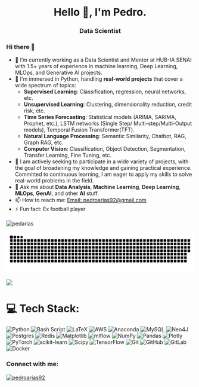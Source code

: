 <h1 align="center">Hello 👋, I'm Pedro.</h1>
<h3 align="center">Data Scientist</h3>

### Hi there 👋

- 🔭 I’m currently working as a Data Scientist and Mentor at HUB-IA SENAI with 1.5+ years of experience in machine learning, Deep Learning, MLOps, and Generative AI projects.
- 🌱 I'm immersed in Python, handling **real-world projects** that cover a wide spectrum of topics:
  - **Supervised Learning**: Classification, regression, neural networks, etc.
  - **Unsupervised Learning**: Clustering, dimensionality reduction, credit risk, etc.
  - **Time Series Forecasting**: Statistical models (ARIMA, SARIMA, Prophet, etc.), LSTM networks (Single Step/ Multi-step/Multi-Output models), Temporal Fusion Transformer(TFT).
  - **Natural Language Processing**: Semantic Similarity, Chatbot, RAG, Graph RAG, etc.
  - **Computer Vision**: Classification, Object Detection, Segmentation, Transfer Learning, Fine Tuning, etc.
- 👯 I am actively seeking to participate in a wide variety of projects, with the goal of broadening my knowledge and gaining practical experience. Committed to continuous learning, I am eager to apply my skills to solve real-world problems in the field.
- 💬 Ask me about **Data Analysis**, **Machine Learning**, **Deep Learning**, **MLOps**, **GenAI**, and other **AI** stuff.
- 📫 How to reach me: [Email: pedroarias92@gmail.com](mailto:pedroarias92@gmail.com)
- ⚡ Fun fact: Ex football player


<!-- <p align="center">
  <img src="https://github-readme-streak-stats.herokuapp.com/?user=pedarias&theme=github_dark&hide_border=false">
</p> -->

<p><img align="center" src="https://github-readme-streak-stats.herokuapp.com/?user=pedarias&" alt="pedarias" /></p>

<picture>
  <source media="(prefers-color-scheme: dark)" srcset="https://raw.githubusercontent.com/pedarias/pedarias/ac79dbe149277137622498bfb15969ff8a915102/github-snake-dark.svg" />
  <source media="(prefers-color-scheme: light)" srcset="https://raw.githubusercontent.com/pedarias/pedarias/ac79dbe149277137622498bfb15969ff8a915102/github-snake.svg" />
  <img alt="github-snake" src="https://raw.githubusercontent.com/pedarias/pedarias/ac79dbe149277137622498bfb15969ff8a915102/github-snake.svg" />
</picture>

![](https://komarev.com/ghpvc/?username=pedarias&color=blueviolet) <br/>

# 💻 Tech Stack:
![Python](https://img.shields.io/badge/python-3670A0?style=for-the-badge&logo=python&logoColor=ffdd54) ![Bash Script](https://img.shields.io/badge/bash_script-%23121011.svg?style=for-the-badge&logo=gnu-bash&logoColor=white) ![LaTeX](https://img.shields.io/badge/latex-%23008080.svg?style=for-the-badge&logo=latex&logoColor=white) ![AWS](https://img.shields.io/badge/AWS-%23FF9900.svg?style=for-the-badge&logo=amazon-aws&logoColor=white) ![Anaconda](https://img.shields.io/badge/Anaconda-%2344A833.svg?style=for-the-badge&logo=anaconda&logoColor=white) ![MySQL](https://img.shields.io/badge/mysql-4479A1.svg?style=for-the-badge&logo=mysql&logoColor=white) ![Neo4J](https://img.shields.io/badge/Neo4j-008CC1?style=for-the-badge&logo=neo4j&logoColor=white) ![Postgres](https://img.shields.io/badge/postgres-%23316192.svg?style=for-the-badge&logo=postgresql&logoColor=white) ![Redis](https://img.shields.io/badge/redis-%23DD0031.svg?style=for-the-badge&logo=redis&logoColor=white) ![Matplotlib](https://img.shields.io/badge/Matplotlib-%23ffffff.svg?style=for-the-badge&logo=Matplotlib&logoColor=black) ![mlflow](https://img.shields.io/badge/mlflow-%23d9ead3.svg?style=for-the-badge&logo=numpy&logoColor=blue) ![NumPy](https://img.shields.io/badge/numpy-%23013243.svg?style=for-the-badge&logo=numpy&logoColor=white) ![Pandas](https://img.shields.io/badge/pandas-%23150458.svg?style=for-the-badge&logo=pandas&logoColor=white) ![Plotly](https://img.shields.io/badge/Plotly-%233F4F75.svg?style=for-the-badge&logo=plotly&logoColor=white) ![PyTorch](https://img.shields.io/badge/PyTorch-%23EE4C2C.svg?style=for-the-badge&logo=PyTorch&logoColor=white) ![scikit-learn](https://img.shields.io/badge/scikit--learn-%23F7931E.svg?style=for-the-badge&logo=scikit-learn&logoColor=white) ![Scipy](https://img.shields.io/badge/SciPy-%230C55A5.svg?style=for-the-badge&logo=scipy&logoColor=%white) ![TensorFlow](https://img.shields.io/badge/TensorFlow-%23FF6F00.svg?style=for-the-badge&logo=TensorFlow&logoColor=white) ![Git](https://img.shields.io/badge/git-%23F05033.svg?style=for-the-badge&logo=git&logoColor=white) ![GitHub](https://img.shields.io/badge/github-%23121011.svg?style=for-the-badge&logo=github&logoColor=white) ![GitLab](https://img.shields.io/badge/gitlab-%23181717.svg?style=for-the-badge&logo=gitlab&logoColor=white) ![Docker](https://img.shields.io/badge/docker-%230db7ed.svg?style=for-the-badge&logo=docker&logoColor=white)

<h3 align="left">Connect with me:</h3>
<p align="left">
<a href="https://linkedin.com/in/pedroarias92" target="blank"><img align="center" src="https://raw.githubusercontent.com/rahuldkjain/github-profile-readme-generator/master/src/images/icons/Social/linked-in-alt.svg" alt="pedroarias92" height="30" width="40" /></a>
</p>